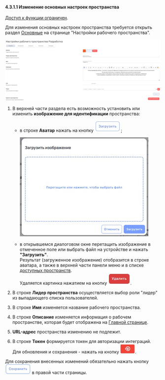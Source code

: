 #### 4.3.1.1 Изменение основных настроек пространства

[Доступ к функции ограничен](9_roles/9.2_access.md).  

Для изменения основных настроек пространства требуется открыть раздел [Основные](4_workspace/4.3_settings/4.3.1_main/4.3.1_main_.md) на странице "Настройки рабочего пространства".

![4.3-2](/imgs/4.3-2.jpg)

1. B верхней части раздела есть возможность установить или изменить **изображение для идентификации** пространства:  
   - в строке **Аватар** нажать на кнопку ![кнопка_загрузить](/imgs/кнопка_загрузить.jpg);  

     ![4.3.1.1-2](/imgs/4.3.1.1-2.jpg)

   - в открывшемся диалоговом окне перетащить изображение в отмеченное поле или выбрать файл на устройстве и нажать **"Загрузить"**.  
   Результат (загруженное изображение) отобразится в строке аватара, а также в верхней части панели меню и в списке [доступных пространств](4_workspace/4.1_me_workspaces.md).  
   Удаляется картинка нажатием на кнопку ![кнопка_удалить](/imgs/кнопка_удалить.jpg).

2. В строке **Лидер пространства** осуществляется выбор роли "лидер" из выпадающего списка пользователей.  
3. В строке **Имя** изменяется название рабочего пространства.
4. В строке **Описание** изменяется информация о рабочем пространстве, которая будет отображена на [Главной странице](1_home_page/1_home_page.md). 
5. **URL-адрес** пространства изменению не подлежит.
6. В строке **Токен** формируется токен для авторизации интеграций. Для обновления и сохранения - нажать на кнопку ![токен](/imgs/кнопка_токен.jpg).

Для сохранения внесенных изменений обязательно нажать кнопку ![Сохранить](/imgs/сохранить.jpg) в правой части страницы.
